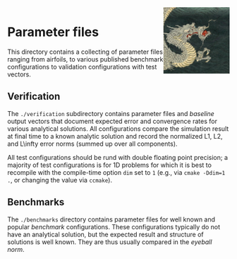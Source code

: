 <img align="right" height="150" src="../doc/logo.png">

Parameter files
===============

This directory contains a collecting of parameter files ranging from
airfoils, to various published benchmark configurations to validation
configurations with test vectors.


Verification
------------

The `./verification` subdirectory contains parameter files and
<i>baseline</i> output vectors that document expected error and convergence
rates for various analytical solutions. All configurations compare the
simulation result at final time to a known analytic solution and record the
normalized L1, L2, and L\infty error norms (summed up over all components).

All test configurations should be rund with double floating point
precision; a majority of test configurations is for 1D problems for which
it is best to recompile with the compile-time option `dim` set to `1`
(e.g., via `cmake -Ddim=1 .`, or changing the value via `ccmake`).

Benchmarks
----------

The `./benchmarks` directory contains parameter files for well known and
popular <i>benchmark</i> configurations. These configurations typically do
not have an analytical solution, but the expected result and structure of
solutions is well known. They are thus usually compared in the <i>eyeball
norm</i>.
